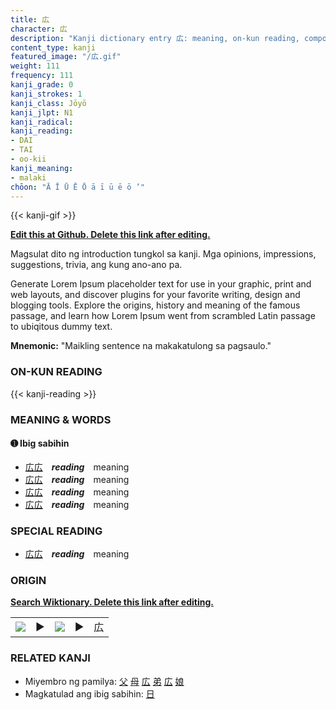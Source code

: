 ```yaml
---
title: 広
character: 広
description: "Kanji dictionary entry 広: meaning, on-kun reading, compounds, origin, related kanji"
content_type: kanji
featured_image: "/広.gif"
weight: 111
frequency: 111
kanji_grade: 0
kanji_strokes: 1
kanji_class: Jōyō
kanji_jlpt: N1
kanji_radical: 
kanji_reading: 
- DAI
- TAI
- oo-kii
kanji_meaning:
- malaki
chōon: "Ā Ī Ū Ē Ō ā ī ū ē ō ’"
---
```

[//]: # (Don't edit the line below. Kanji animated GIF code is automatically generated.)
{{< kanji-gif >}}

[//]: # (Edit below this line.)

**[Edit this at Github. Delete this link after editing.](https://github.com/tim0g/tim/tree/main/content/kanji/広/index.md)**

Magsulat dito ng introduction tungkol sa kanji. Mga opinions, impressions, suggestions, trivia, ang kung ano-ano pa.

Generate Lorem Ipsum placeholder text for use in your graphic, print and web layouts, and discover plugins for your favorite writing, design and blogging tools. Explore the origins, history and meaning of the famous passage, and learn how Lorem Ipsum went from scrambled Latin passage to ubiqitous dummy text.
 
**Mnemonic:** "Maikling sentence na makakatulong sa pagsaulo."

### ON-KUN READING

[//]: # (Don't edit the line below. ON-KUN READING code is automatically generated.)
{{< kanji-reading >}}

### MEANING & WORDS

#### ➊ **Ibig sabihin**
  - [広](../広)[広](../広)　***reading***　meaning
  - [広](../広)[広](../広)　***reading***　meaning
  - [広](../広)[広](../広)　***reading***　meaning
  - [広](../広)[広](../広)　***reading***　meaning

### SPECIAL READING
  - [広](../広)[広](../広)　***reading***　meaning

### ORIGIN

**[Search Wiktionary. Delete this link after editing.](https://wiktionary.org/wiki/広)**
<table class="kanji-table"><tr><td>
<img src="60px-広-bronze.svg.png">
</td><td>▶</td><td>
<img src="60px-広-oracle.svg.png">
</td><td>▶</td>
<td class="kanji-origin">広</td>
</tr></table>

### RELATED KANJI
- Miyembro ng pamilya: [父](../父) [母](../母) [広](../広) [弟](../弟) [広](../広) [娘](../娘)
- Magkatulad ang ibig sabihin: [日](../日)
